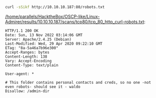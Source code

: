 ```bash
curl -sSikf http://10.10.10.187:80/robots.txt
```

[/home/parallels/HacktheBox/OSCP-like/Linux-Admirer/results/10.10.10.187/scans/tcp80/tcp_80_http_curl-robots.txt](file:///home/parallels/HacktheBox/OSCP-like/Linux-Admirer/results/10.10.10.187/scans/tcp80/tcp_80_http_curl-robots.txt):

```
HTTP/1.1 200 OK
Date: Sun, 13 Nov 2022 03:14:06 GMT
Server: Apache/2.4.25 (Debian)
Last-Modified: Wed, 29 Apr 2020 09:22:10 GMT
ETag: "8a-5a46a7b96e300"
Accept-Ranges: bytes
Content-Length: 138
Vary: Accept-Encoding
Content-Type: text/plain

User-agent: *

# This folder contains personal contacts and creds, so no one -not even robots- should see it - waldo
Disallow: /admin-dir

```

